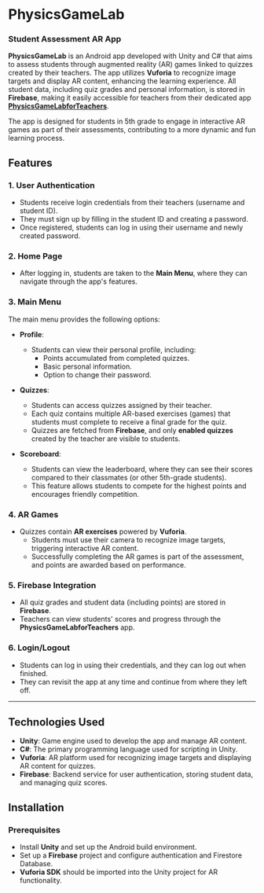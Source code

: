 # PhysicsGameLab
### Student Assessment AR App

**PhysicsGameLab** is an Android app developed with Unity and C# that aims to assess students through augmented reality (AR) games linked to quizzes created by their teachers. The app utilizes **Vuforia** to recognize image targets and display AR content, enhancing the learning experience. All student data, including quiz grades and personal information, is stored in **Firebase**, making it easily accessible for teachers from their dedicated app [**PhysicsGameLabforTeachers**](https://github.com/StellaBkl/PhysicsGameLab).

The app is designed for students in 5th grade to engage in interactive AR games as part of their assessments, contributing to a more dynamic and fun learning process.

## Features

### 1. **User Authentication**
- Students receive login credentials from their teachers (username and student ID).
- They must sign up by filling in the student ID and creating a password.
- Once registered, students can log in using their username and newly created password.

### 2. **Home Page**
- After logging in, students are taken to the **Main Menu**, where they can navigate through the app's features.

### 3. **Main Menu**
The main menu provides the following options:

- **Profile**:
  - Students can view their personal profile, including:
    - Points accumulated from completed quizzes.
    - Basic personal information.
    - Option to change their password.

- **Quizzes**:
  - Students can access quizzes assigned by their teacher.
  - Each quiz contains multiple AR-based exercises (games) that students must complete to receive a final grade for the quiz.
  - Quizzes are fetched from **Firebase**, and only **enabled quizzes** created by the teacher are visible to students.

- **Scoreboard**:
  - Students can view the leaderboard, where they can see their scores compared to their classmates (or other 5th-grade students).
  - This feature allows students to compete for the highest points and encourages friendly competition.

### 4. **AR Games**
- Quizzes contain **AR exercises** powered by **Vuforia**.
  - Students must use their camera to recognize image targets, triggering interactive AR content.
  - Successfully completing the AR games is part of the assessment, and points are awarded based on performance.

### 5. **Firebase Integration**
- All quiz grades and student data (including points) are stored in **Firebase**.
- Teachers can view students' scores and progress through the **PhysicsGameLabforTeachers** app.

### 6. **Login/Logout**
- Students can log in using their credentials, and they can log out when finished.
- They can revisit the app at any time and continue from where they left off.

---

## Technologies Used
- **Unity**: Game engine used to develop the app and manage AR content.
- **C#**: The primary programming language used for scripting in Unity.
- **Vuforia**: AR platform used for recognizing image targets and displaying AR content for quizzes.
- **Firebase**: Backend service for user authentication, storing student data, and managing quiz scores.

## Installation

### Prerequisites
- Install **Unity** and set up the Android build environment.
- Set up a **Firebase** project and configure authentication and Firestore Database.
- **Vuforia SDK** should be imported into the Unity project for AR functionality.


